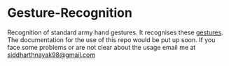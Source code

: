 # Gesture-Recognition
Recognition of standard army hand gestures.
It recognises these [gestures](https://www.zombiehunters.org/wiki/index.php/Military_Hand_Signals).
The documentation for the use of this repo would be put up soon. If you face some problems or are not clear about the usage email me at [siddharthnayak98@gmail.com](mailto:siddharthnayak98gmail.com)
